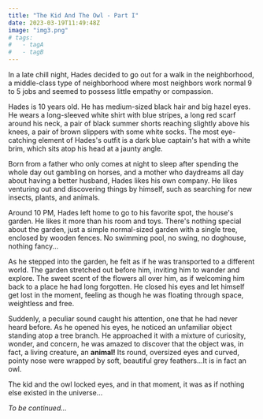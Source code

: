```yaml
---
title: "The Kid And The Owl - Part I"
date: 2023-03-19T11:49:48Z
image: "img3.png"
# tags:
#   - tagA
#   - tagB
---
```


In a late chill night, Hades decided to go out for a walk in the neighborhood, a middle-class type of neighborhood where most neighbors work normal 9 to 5 jobs and seemed to possess little empathy or compassion.

Hades is 10 years old. He has medium-sized black hair and big hazel eyes. He wears a long-sleeved white shirt with blue stripes, a long red scarf around his neck, a pair of black summer shorts reaching slightly above his knees, a pair of brown slippers with some white socks. The most eye-catching element of Hades's outfit is a dark blue captain's hat with a white brim, which sits atop his head at a jaunty angle.

Born from a father who only comes at night to sleep after spending the whole day out gambling on horses, and a mother who daydreams all day about having a better husband, Hades likes his own company. He likes venturing out and discovering things by himself, such as searching for new insects, plants, and animals.

Around 10 PM, Hades left home to go to his favorite spot, the house's garden. He likes it more than his room and toys. There's nothing special about the garden, just a simple normal-sized garden with a single tree, enclosed by wooden fences. No swimming pool, no swing, no doghouse, nothing fancy...

As he stepped into the garden, he felt as if he was transported to a different world. The garden stretched out before him, inviting him to wander and explore. The sweet scent of the flowers all over him, as if welcoming him back to a place he had long forgotten. He closed his eyes and let himself get lost in the moment, feeling as though he was floating through space, weightless and free.

Suddenly, a peculiar sound caught his attention, one that he had never heard before. As he opened his eyes, he noticed an unfamiliar object standing atop a tree branch. He approached it with a mixture of curiosity, wonder, and concern, he was amazed to discover that the object was, in fact, a living creature, an __animal!__ Its round, oversized eyes and curved, pointy nose were wrapped by soft, beautiful grey feathers...It is in fact an owl.

The kid and the owl locked eyes, and in that moment, it was as if nothing else existed in the universe...

_To be continued..._